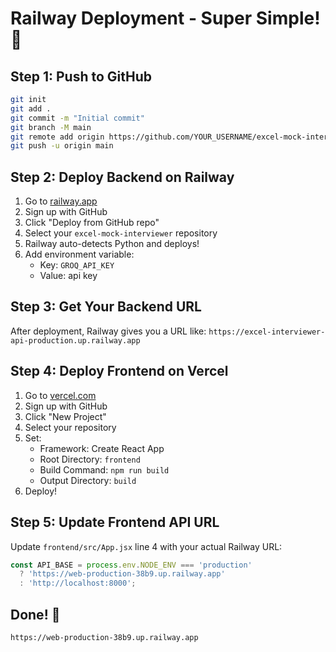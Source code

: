 # Railway Deployment - Super Simple! 🚀

## Step 1: Push to GitHub
```bash
git init
git add .
git commit -m "Initial commit"
git branch -M main
git remote add origin https://github.com/YOUR_USERNAME/excel-mock-interviewer.git
git push -u origin main
```

## Step 2: Deploy Backend on Railway
1. Go to [railway.app](https://railway.app)
2. Sign up with GitHub
3. Click "Deploy from GitHub repo"
4. Select your `excel-mock-interviewer` repository
5. Railway auto-detects Python and deploys!
6. Add environment variable:
   - Key: `GROQ_API_KEY`
   - Value: api key

## Step 3: Get Your Backend URL
After deployment, Railway gives you a URL like:
`https://excel-interviewer-api-production.up.railway.app`

## Step 4: Deploy Frontend on Vercel
1. Go to [vercel.com](https://vercel.com)
2. Sign up with GitHub
3. Click "New Project"
4. Select your repository
5. Set:
   - Framework: Create React App
   - Root Directory: `frontend`
   - Build Command: `npm run build`
   - Output Directory: `build`
6. Deploy!

## Step 5: Update Frontend API URL
Update `frontend/src/App.jsx` line 4 with your actual Railway URL:
```javascript
const API_BASE = process.env.NODE_ENV === 'production' 
  ? 'https://web-production-38b9.up.railway.app' 
  : 'http://localhost:8000';
```

## Done! 🎉
`https://web-production-38b9.up.railway.app`
